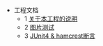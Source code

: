 * 工程文档
	- 1 [关于本工程的说明](mdocs/About_the_project.md)
	- 2 [图片测试](mdocs/images.md)
	- 3 [JUnit4 & hamcrest断言](mdocs/Junit4Test.md)